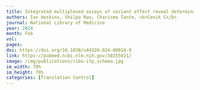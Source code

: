 ```yaml
---
title: Integrated multiplexed assays of variant effect reveal determinants of catechol-O-methyltransferase gene expression
authors: Ian Hoskins, Shilpa Rao, Charisma Tante, <b>Cenik C</b>
journal: National Library of Medicine
year: 2024
month: Feb
vol: 
pages: 
doi: https://doi.org/10.1038/s44320-024-00018-9
link: https://pubmed.ncbi.nlm.nih.gov/38355921/
image: /img/publications/ribo-itp_schema.jpg
im_width: 70%
im_height: 70%
categories: [Translation Control]
---
```

